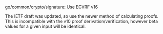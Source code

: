 go/common/crypto/signature: Use ECVRF v16

The IETF draft was updated, so use the newer method of calculating proofs.
This is incompatible with the v10 proof derivation/verification, however
beta values for a given input will be identical.
